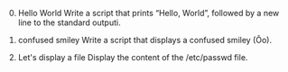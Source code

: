 0. Hello World
Write a script that prints “Hello, World”, followed by a new line to the standard outputi.

1. confused smiley
Write a script that displays a confused smiley (Ôo).

2. Let's display a file
Display the content of the /etc/passwd file.
